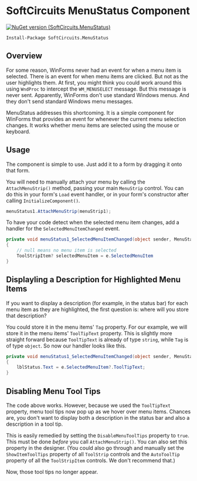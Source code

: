 # SoftCircuits MenuStatus Component

[![NuGet version (SoftCircuits.MenuStatus)](https://img.shields.io/nuget/v/SoftCircuits.MenuStatus.svg?style=flat-square)](https://www.nuget.org/packages/SoftCircuits.MenuStatus/)

```
Install-Package SoftCircuits.MenuStatus
```

## Overview

For some reason, WinForms never had an event for when a menu item is selected. There is an event for when menu items are clicked. But not as the user highlights them. At first, you might think you could work around this using `WndProc` to intercept the `WM_MENUSELECT` message. But this message is never sent. Apparently, WinForms don't use standard Windows menus. And they don't send standard Windows menu messages.

MenuStatus addresses this shortcoming. It is a simple component for WinForms that provides an event for whenever the current menu selection changes. It works whether menu items are selected using the mouse or keyboard.

## Usage

The component is simple to use. Just add it to a form by dragging it onto that form.

You will need to manually attach your menu by calling the `AttachMenuStrip()` method, passing your main `MenuStrip` control. You can do this in your form's `Load` event handler, or in your form's constructor after calling `InitializeComponent()`.

```cs
menuStatus1.AttachMenuStrip(menuStrip1);
```

To have your code detect when the selected menu item changes, add a handler for the `SelectedMenuItemChanged` event.

```cs
private void menuStatus1_SelectedMenuItemChanged(object sender, MenuStatusControl.SelectedMenuItemChangedArgs e)
{
    // null means no menu item is selected
    ToolStripItem? selectedMenuItem = e.SelectedMenuItem
}
```

## Displayling a Description for Highlighted Menu Items

If you want to display a description (for example, in the status bar) for each menu item as they are highlighted, the first question is: where will you store that description?

You could store it in the menu items' `Tag` property. For our example, we will store it in the menu items' `ToolTipText` property. This is slightly more straight forward because `ToolTipText` is already of type `string`, while `Tag` is of type `object`. So now our handler looks like this.

```cs
private void menuStatus1_SelectedMenuItemChanged(object sender, MenuStatusControl.SelectedMenuItemChangedArgs e)
{
    lblStatus.Text = e.SelectedMenuItem?.ToolTipText;
}
```

## Disabling Menu Tool Tips

The code above works. However, because we used the `ToolTipText` property, menu tool tips now pop up as we hover over menu items. Chances are, you don't want to display both a description in the status bar and also a description in a tool tip.

This is easily remedied by setting the `DisableMenuToolTips` property to `true`. This must be done *before* you call `AttachMenuStrip()`. You can also set this property in the designer. (You could also go through and manually set the `ShowItemToolTips` property of all `ToolStrip` controls and the `AutoToolTip` property of all the `ToolStripItem` controls. We don't recommend that.)

Now, those tool tips no longer appear.
